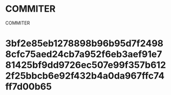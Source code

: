 # COMMITER
COMMITER






# 3bf2e85eb1278898b96b95d7f24988cfc75aed24cb7a952f6eb3aef91e781425bf9dd9726ec507e99f357b6122f25bbcb6e92f432b4a0da967ffc74ff7d00b65
